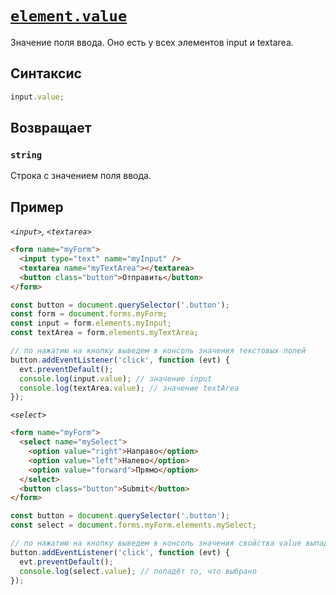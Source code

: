 # [`element.value`](../index.md)

Значение поля ввода. Оно есть у всех элементов input и textarea.

## Синтаксис

```js
input.value;
```

## Возвращает

### `string`

Строка с значением поля ввода.

## Пример

_`<input>`, `<textarea>`_

```html
<form name="myForm">
  <input type="text" name="myInput" />
  <textarea name="myTextArea"></textarea>
  <button class="button">Отправить</button>
</form>
```

```js
const button = document.querySelector('.button');
const form = document.forms.myForm;
const input = form.elements.myInput;
const textArea = form.elements.myTextArea;

// по нажатию на кнопку выведем в консоль значения текстовых полей
button.addEventListener('click', function (evt) {
  evt.preventDefault();
  console.log(input.value); // значение input
  console.log(textArea.value); // значение textArea
});
```

_`<select>`_

```html
<form name="myForm">
  <select name="mySelect">
    <option value="right">Направо</option>
    <option value="left">Налево</option>
    <option value="forward">Прямо</option>
  </select>
  <button class="button">Submit</button>
</form>
```

```js
const button = document.querySelector('.button');
const select = document.forms.myForm.elements.mySelect;

// по нажатию на кнопку выведем в консоль значения свойства value выпадающего списка
button.addEventListener('click', function (evt) {
  evt.preventDefault();
  console.log(select.value); // попадёт то, что выбрано
});
```
